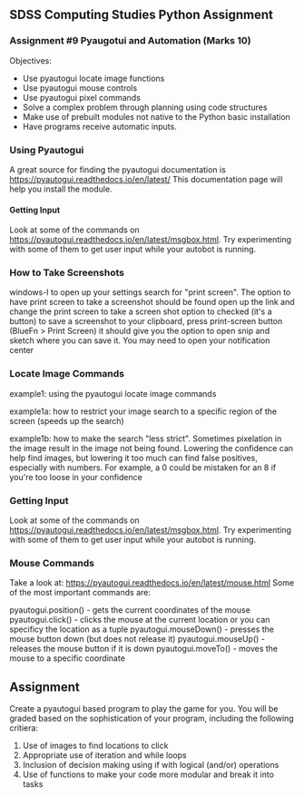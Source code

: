 ## SDSS Computing Studies Python Assignment
### Assignment #9 Pyaugotui and Automation (Marks 10)

Objectives:
* Use pyautogui locate image functions
* Use pyautogui mouse controls
* Use pyautogui pixel commands
* Solve a complex problem through planning using code structures
* Make use of prebuilt modules not native to the Python basic installation
* Have programs receive automatic inputs.

### Using Pyautogui
A great source for finding the pyautogui documentation is https://pyautogui.readthedocs.io/en/latest/ This documentation page will help you install the module.

#### Getting Input ####
Look at some of the commands on https://pyautogui.readthedocs.io/en/latest/msgbox.html.  Try experimenting with some of them to get user input while your autobot is running.

### How to Take Screenshots
windows-I to open up your settings
search for "print screen". The option to have print screen to take a screenshot should be found
open up the link and change the print screen to take a screen shot option to checked (it's a button)
to save a screenshot to your clipboard, press print-screen button (BlueFn > Print Screen)
it should give you the option to open snip and sketch where you can save it. You may need to open your notification center


### Locate Image Commands
example1: using the pyautogui locate image commands

example1a: how to restrict your image search to a specific region of the screen (speeds up the search)

example1b: how to make the search "less strict". Sometimes pixelation in the image result in the image not being found. Lowering the confidence can help find images, but lowering it too much can find false positives, especially with numbers. For example, a 0 could be mistaken for an 8 if you're too loose in your confidence

### Getting Input
Look at some of the commands on https://pyautogui.readthedocs.io/en/latest/msgbox.html. Try experimenting with some of them to get user input while your autobot is running.

### Mouse Commands
Take a look at: https://pyautogui.readthedocs.io/en/latest/mouse.html Some of the most important commands are:

pyautogui.position() - gets the current coordinates of the mouse
pyautogui.click() - clicks the mouse at the current location or you can specificy the location as a tuple
pyautogui.mouseDown() - presses the mouse button down (but does not release it)
pyautogui.mouseUp() - releases the mouse button if it is down
pyautogui.moveTo() - moves the mouse to a specific coordinate

## Assignment
Create a pyautogui based program to play the game for you.
You will be graded based on the sophistication of your program, including the following critiera:

1. Use of images to find locations to click
2. Appropriate use of iteration and while loops
3. Inclusion of decision making using if with logical (and/or) operations
4. Use of functions to make your code more modular and break it into tasks 